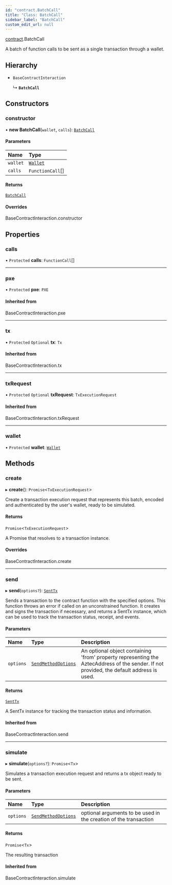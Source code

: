 ```yaml
---
id: "contract.BatchCall"
title: "Class: BatchCall"
sidebar_label: "BatchCall"
custom_edit_url: null
---
```


[contract](../modules/contract.md).BatchCall

A batch of function calls to be sent as a single transaction through a wallet.

## Hierarchy

- `BaseContractInteraction`

  ↳ **`BatchCall`**

## Constructors

### constructor

• **new BatchCall**(`wallet`, `calls`): [`BatchCall`](contract.BatchCall.md)

#### Parameters

| Name | Type |
| :------ | :------ |
| `wallet` | [`Wallet`](../modules/account.md#wallet) |
| `calls` | `FunctionCall`[] |

#### Returns

[`BatchCall`](contract.BatchCall.md)

#### Overrides

BaseContractInteraction.constructor

## Properties

### calls

• `Protected` **calls**: `FunctionCall`[]

___

### pxe

• `Protected` **pxe**: `PXE`

#### Inherited from

BaseContractInteraction.pxe

___

### tx

• `Protected` `Optional` **tx**: `Tx`

#### Inherited from

BaseContractInteraction.tx

___

### txRequest

• `Protected` `Optional` **txRequest**: `TxExecutionRequest`

#### Inherited from

BaseContractInteraction.txRequest

___

### wallet

• `Protected` **wallet**: [`Wallet`](../modules/account.md#wallet)

## Methods

### create

▸ **create**(): `Promise`\<`TxExecutionRequest`\>

Create a transaction execution request that represents this batch, encoded and authenticated by the
user's wallet, ready to be simulated.

#### Returns

`Promise`\<`TxExecutionRequest`\>

A Promise that resolves to a transaction instance.

#### Overrides

BaseContractInteraction.create

___

### send

▸ **send**(`options?`): [`SentTx`](contract.SentTx.md)

Sends a transaction to the contract function with the specified options.
This function throws an error if called on an unconstrained function.
It creates and signs the transaction if necessary, and returns a SentTx instance,
which can be used to track the transaction status, receipt, and events.

#### Parameters

| Name | Type | Description |
| :------ | :------ | :------ |
| `options` | [`SendMethodOptions`](../modules/contract.md#sendmethodoptions) | An optional object containing 'from' property representing the AztecAddress of the sender. If not provided, the default address is used. |

#### Returns

[`SentTx`](contract.SentTx.md)

A SentTx instance for tracking the transaction status and information.

#### Inherited from

BaseContractInteraction.send

___

### simulate

▸ **simulate**(`options?`): `Promise`\<`Tx`\>

Simulates a transaction execution request and returns a tx object ready to be sent.

#### Parameters

| Name | Type | Description |
| :------ | :------ | :------ |
| `options` | [`SendMethodOptions`](../modules/contract.md#sendmethodoptions) | optional arguments to be used in the creation of the transaction |

#### Returns

`Promise`\<`Tx`\>

The resulting transaction

#### Inherited from

BaseContractInteraction.simulate
